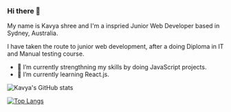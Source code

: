 ### Hi there 👋

My name is Kavya shree and I'm a inspried Junior Web Developer based in Sydney, Australia.

I have taken the route to junior web development, after a doing Diploma in IT and Manual testing course.

- 🔭 I’m currently strengthning my skills by doing JavaScript projects.
- 🌱 I’m currently learning React.js.

![Kavya's GitHub stats](https://github-readme-stats.vercel.app/api?username=kavya-88&show_icons=true&theme=radical)

[![Top Langs](https://github-readme-stats.vercel.app/api/top-langs/?username=kavya-88&layout=compact&theme=radical)](https://github.com/kavya-88/github-readme-stats)



<!--
**Kavya-88/Kavya-88** is a ✨ _special_ ✨ repository because its `README.md` (this file) appears on your GitHub profile.

Here are some ideas to get you started:

- 🔭 I’m currently working on ...
- 🌱 I’m currently learning ...
- 👯 I’m looking to collaborate on ...
- 🤔 I’m looking for help with ...
- 💬 Ask me about ...
- 📫 How to reach me: ...
- 😄 Pronouns: ...
- ⚡ Fun fact: ...
-->
